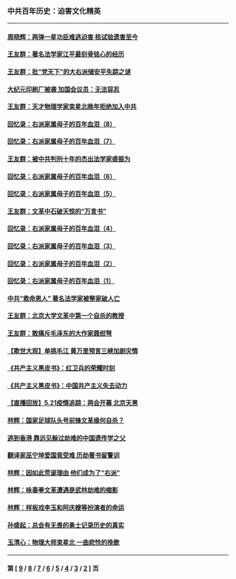 ### 中共百年历史：迫害文化精英
---
#### [周晓辉：两弹一星功臣难逃迫害 核试验遗害至今](../../pages/nf1176111/n12974997.md?06070430) 
#### [王友群：著名法学家江平最刻骨铭心的经历](../../pages/nf1176111/n12970787.md?06070430) 
#### [王友群：批“党天下”的大右派储安平失踪之谜](../../pages/nf1176111/n12954229.md?06070430) 
#### [大纪元印刷厂被袭 加国会议员：无法容忍](../../pages/nf1176111/n12883028.md?06070430) 
#### [王友群：天才物理学家束星北晚年拒绝加入中共](../../pages/nf1176111/n12792913.md?06070430) 
#### [回忆录：右派家属母子的百年血泪（8）](../../pages/nf1176111/n12706196.md?06070430) 
#### [回忆录：右派家属母子的百年血泪（7）](../../pages/nf1176111/n12706191.md?06070430) 
#### [王友群：被中共判刑十年的杰出法学家盛振为](../../pages/nf1176111/n12706141.md?06070430) 
#### [回忆录：右派家属母子的百年血泪（6）](../../pages/nf1176111/n12698863.md?06070430) 
#### [回忆录：右派家属母子的百年血泪（5）](../../pages/nf1176111/n12692515.md?06070430) 
#### [王友群：文革中石破天惊的“万言书”](../../pages/nf1176111/n12690994.md?06070430) 
#### [回忆录：右派家属母子的百年血泪（4）](../../pages/nf1176111/n12686410.md?06070430) 
#### [回忆录：右派家属母子的百年血泪（3）](../../pages/nf1176111/n12683820.md?06070430) 
#### [回忆录：右派家属母子的百年血泪（2）](../../pages/nf1176111/n12679738.md?06070430) 
#### [回忆录：右派家属母子的百年血泪（1）](../../pages/nf1176111/n12678112.md?06070430) 
#### [中共“救命恩人” 著名法学家被整家破人亡](../../pages/nf1176111/n12658168.md?06070430) 
#### [王友群：北京大学文革中第一个自杀的教授](../../pages/nf1176111/n12632697.md?06070430) 
#### [王友群：敢痛斥毛泽东的大作家聂绀弩](../../pages/nf1176111/n12384788.md?06070430) 
#### [【欺世大观】单挑毛江 黄万里预言三峡加剧灾情](../../pages/nf1176111/n12357101.md?06070430) 
#### [《共产主义黑皮书》：红卫兵的荣耀时刻](../../pages/nf1176111/n12190329.md?06070430) 
#### [《共产主义黑皮书》：中国共产主义失去动力](../../pages/nf1176111/n12168749.md?06070430) 
#### [【直播回放】5.21疫情追踪：两会开幕 北京天黑](../../pages/nf1176111/n12126358.md?06070430) 
#### [林辉：国家足球队头号前锋文革缘何自杀？](../../pages/nf1176111/n11648921.md?06070430) 
#### [逃到香港 靠远见躲过劫难的中国遗传学之父](../../pages/nf1176111/n11535984.md?06070430) 
#### [翻译家巫宁坤爱国竟受难 历劫著书留警训](../../pages/nf1176111/n11478084.md?06070430) 
#### [林辉：因如此荒诞理由 他们成为了“右派”](../../pages/nf1176111/n11070799.md?06070430) 
#### [林辉：咏春拳文革遭遇是武林劫难的缩影](../../pages/nf1176111/n11042647.md?06070430) 
#### [林辉：样板戏李玉和阿庆嫂等扮演者的命运](../../pages/nf1176111/n11034634.md?06070430) 
#### [孙盛起：总会有无畏的勇士记录历史的真实](../../pages/nf1176111/n11027279.md?06070430) 
#### [玉清心：物理大师束星北 一曲悲怆的挽歌](../../pages/nf1176111/n11022591.md?06070430) 

---
#### 第 [ [9](./9.md?06070430) / [8](./8.md?06070430) / [7](./7.md?06070430) / [6](./6.md?06070430) / [5](./5.md?06070430) / [4](./4.md?06070430) / [3](./3.md?06070430) / [2](./2.md?06070430) ] 页
